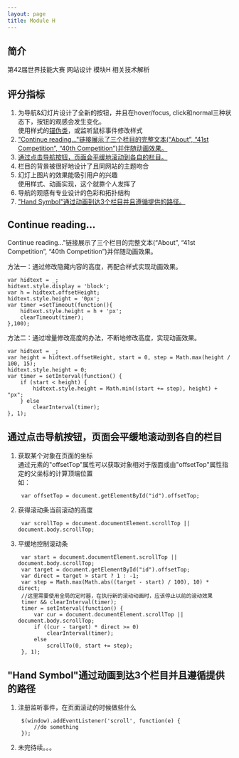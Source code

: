 ```yaml
---
layout: page
title: Module H
---
```


## 简介

第42届世界技能大赛 网站设计 模块H 相关技术解析

## 评分指标
1. 为导航&幻灯片设计了全新的按钮，并且在hover/focus, click和normal三种状态下，按钮的观感会发生变化。  
	使用样式的[锚伪类](http://www.w3school.com.cn/css/css_pseudo_classes.asp)，或监听鼠标事件修改样式
2. ["Continue reading…"链接展示了三个栏目的完整文本(“About”, “41st Competition”, “40th Competition”)并伴随动画效果。](#continueReading) 
3. [通过点击导航按钮，页面会平缓地滚动到各自的栏目。](#navbtn)
4. 栏目的背景被很好地设计了且同网站的主题吻合
5. 幻灯上图片的效果能吸引用户的兴趣  
	使用样式、动画实现，这个就靠个人发挥了
6. 导航的观感有专业设计的色彩和拓扑结构
7. ["Hand Symbol"通过动画到达3个栏目并且遵循提供的路径。](#symbol)

<a name="continueReading"></a>

## Continue reading…
Continue reading…"链接展示了三个栏目的完整文本(“About”, “41st Competition”, “40th Competition”)并伴随动画效果。

方法一：通过修改隐藏内容的高度，再配合样式实现动画效果。

	var hidtext = _;
	hidtext.style.display = 'block';
	var h = hidtext.offsetHeight;
	hidtext.style.height = '0px';
	var timer =setTimeout(function(){
		hidtext.style.height = h + 'px';
		clearTimeout(timer);
	},100);

方法二：通过增量修改高度的办法，不断地修改高度，实现动画效果。

    var hidtext = _;
    var height = hidtext.offsetHeight, start = 0, step = Math.max(height / 100, 15);
    hidtext.style.height = 0;
    var timer = setInterval(function() {
        if (start < height) {
            hidtext.style.height = Math.min((start += step), height) + "px";
        } else
            clearInterval(timer);
    }, 1);

<a name="navbtn"></a>

## 通过点击导航按钮，页面会平缓地滚动到各自的栏目

1. 获取某个对象在页面的坐标  
通过元素的"offsetTop"属性可以获取对象相对于版面或由"offsetTop"属性指定的父坐标的计算顶端位置   
如：

		var offsetTop = document.getElementById("id").offsetTop;

2. 获得滚动条当前滚动的高度

		var scrollTop = document.documentElement.scrollTop || document.body.scrollTop;

3. 平缓地控制滚动条

	    var start = document.documentElement.scrollTop || document.body.scrollTop;
        var target = document.getElementById("id").offsetTop;
        var direct = target > start ? 1 : -1;
        var step = Math.max(Math.abs((target - start) / 100), 10) * direct;
        //这里需要使用全局的定时器，在执行新的滚动动画时，应该停止以前的滚动效果
        timer && clearInterval(timer);
        timer = setInterval(function() {
            var cur = document.documentElement.scrollTop || document.body.scrollTop;
            if ((cur - target) * direct >= 0)
                clearInterval(timer);
            else
                scrollTo(0, start += step);
        }, 1);

<a name="symbol"></a>

## "Hand Symbol"通过动画到达3个栏目并且遵循提供的路径

1. 注册监听事件，在页面滚动的时候做些什么

	    $(window).addEventListener('scroll', function(e) {
            //do something
		});

2. 未完待续。。。
